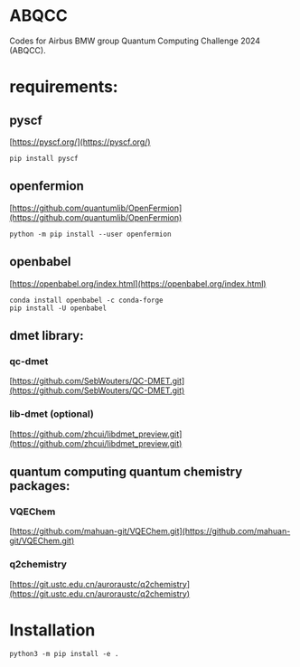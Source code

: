 # ABQCC
Codes for Airbus BMW group Quantum Computing Challenge 2024 (ABQCC). 

# requirements:

## pyscf  
[https://pyscf.org/](https://pyscf.org/)

```
pip install pyscf
```

## openfermion 
[https://github.com/quantumlib/OpenFermion](https://github.com/quantumlib/OpenFermion)

```
python -m pip install --user openfermion
```

## openbabel
[https://openbabel.org/index.html](https://openbabel.org/index.html)

```
conda install openbabel -c conda-forge 
pip install -U openbabel
```

## dmet library:

### qc-dmet
[https://github.com/SebWouters/QC-DMET.git](https://github.com/SebWouters/QC-DMET.git)

### lib-dmet (optional)
[https://github.com/zhcui/libdmet_preview.git](https://github.com/zhcui/libdmet_preview.git)

## quantum computing quantum chemistry packages:
### VQEChem
[https://github.com/mahuan-git/VQEChem.git](https://github.com/mahuan-git/VQEChem.git)

### q2chemistry
[https://git.ustc.edu.cn/auroraustc/q2chemistry](https://git.ustc.edu.cn/auroraustc/q2chemistry)


# Installation
```
python3 -m pip install -e .
```

